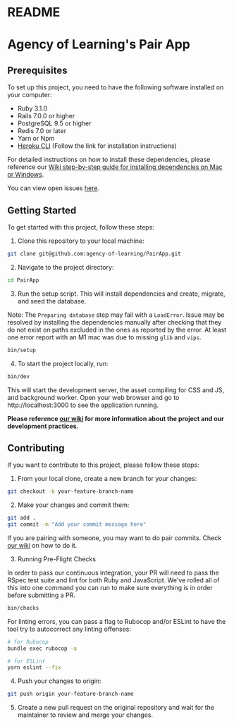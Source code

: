 # README

# Agency of Learning's Pair App

## Prerequisites

To set up this project, you need to have the following software installed on your computer:

- Ruby 3.1.0
- Rails 7.0.0 or higher
- PostgreSQL 9.5 or higher
- Redis 7.0 or later
- Yarn or Npm
- [Heroku CLI](https://devcenter.heroku.com/articles/heroku-cli) (Follow the link for installation instructions)

For detailed instructions on how to install these dependencies, please reference our [Wiki step-by-step guide for installing dependencies on Mac or Windows](https://github.com/agency-of-learning/PairApp/wiki/Step%E2%80%90by%E2%80%90step-instructions-to-install-the-dependencies-of-our-application).

You can view open issues [here](https://github.com/orgs/agency-of-learning/projects/1/views/1).

## Getting Started

To get started with this project, follow these steps:

1. Clone this repository to your local machine:

```bash
git clone git@github.com:agency-of-learning/PairApp.git
```

2. Navigate to the project directory:

```bash
cd PairApp
```

3. Run the setup script. This will install dependencies and create, migrate, and seed the database.

Note: The `Preparing database` step may fail with a `LoadError`. Issue may be resolved by installing the dependencies manually after checking that they do not exist on paths excluded in the ones as reported by the error. At least one error report with an M1 mac was due to missing `glib` and `vips`.

```bash
bin/setup
```

4. To start the project locally, run:

```bash
bin/dev
```

This will start the development server, the asset compiling for CSS and JS, and background worker. Open your web browser and go to http://localhost:3000 to see the application running.

**Please reference [our wiki](https://github.com/agency-of-learning/PairApp/wiki) for more information about the project and our development practices.**

## Contributing

If you want to contribute to this project, please follow these steps:

1. From your local clone, create a new branch for your changes:

```bash
git checkout -b your-feature-branch-name
```

2. Make your changes and commit them:

```bash
git add .
git commit -m "Add your commit message here"
```

  If you are pairing with someone, you may want to do pair commits. Check [our wiki](https://github.com/agency-of-learning/PairApp/wiki/Pair-Commits) on how to do it.

3. Running Pre-Flight Checks

In order to pass our continuous integration, your PR will need to pass the RSpec test suite and lint for both Ruby and JavaScript. We've rolled all of this into one command you can run to make sure everything is in order before submitting a PR.

```bash
bin/checks
```

For linting errors, you can pass a flag to Rubocop and/or ESLint to have the tool try to autocorrect any linting offenses:

```bash
# for Rubocop
bundle exec rubocop -a

# for ESLint
yarn eslint --fix
```

4. Push your changes to origin:

```bash
git push origin your-feature-branch-name
```

5. Create a new pull request on the original repository and wait for the maintainer to review and merge your changes.

